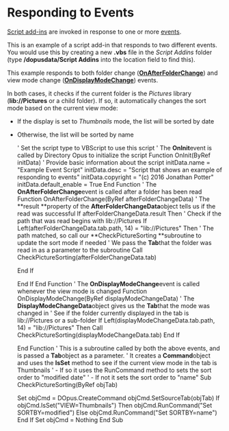 # Responding to Events

[Script add-ins](../script_add-ins/README.md) are invoked in response to one or more [events](/Manual/reference/scripting_reference/scripting_events/README.md).

This is an example of a script add-in that responds to two different events. You would use this by creating a new **.vbs** file in the *Script Addins* folder (type **/dopusdata/Script Addins** into the location field to find this).

This example responds to both folder change (**[OnAfterFolderChange](/Manual/reference/scripting_reference/scripting_events/onafterfolderchange.md)**) and view mode change (**[OnDisplayModeChange](/Manual/reference/scripting_reference/scripting_events/ondisplaymodechange.md)**) events.

In both cases, it checks if the current folder is the *Pictures* library (**lib://Pictures** or a child folder). If so, it automatically changes the sort mode based on the current view mode:

- If the display is set to *Thumbnails* mode, the list will be sorted by date
- Otherwise, the list will be sorted by name

    ' Set the script type to VBScript to use this script
    ' The **OnInit**event is called by Directory Opus to initialize the script
    Function OnInit(ByRef initData) ' Provide basic information about the script
    initData.name = "Example Event Script"
    initData.desc = "Script that shows an example of responding to events"
    initData.copyright = "(c) 2016 Jonathan Potter"
    initData.default_enable = True End Function ' The **OnAfterFolderChange**event is called after a folder has been read
    Function OnAfterFolderChange(ByRef afterFolderChangeData) ' The **result **property of the **AfterFolderChangeData**object tells us if the read was successful
    If afterFolderChangeData.result Then ' Check if the path that was read begins with lib://Pictures
    If Left(afterFolderChangeData.tab.path, 14) = "lib://Pictures" Then
    ' The path matched, so call our **CheckPictureSorting **subroutine to update the sort mode if needed
    ' We pass the **Tab**that the folder was read in as a parameter to the subroutine
    Call CheckPictureSorting(afterFolderChangeData.tab)

    End If

    End If End Function
    ' The **OnDisplayModeChange**event is called whenever the view mode is changed
    Function OnDisplayModeChange(ByRef displayModeChangeData) ' The **DisplayModeChangeData**object gives us the **Tab**that the mode was changed in
    ' See if the folder currently displayed in the tab is lib://Pictures or a sub-folder
    If Left(displayModeChangeData.tab.path, 14) = "lib://Pictures" Then
    Call CheckPictureSorting(displayModeChangeData.tab)
    End If

    End Function
    ' This is a subroutine called by both the above events, and is passed a **Tab**object as a parameter.
    ' It creates a **Command**object and uses the **IsSet** method to see if the current view mode in the tab is Thumbnails
    ' - If so it uses the RunCommand method to sets the sort order to "modified date"
    ' - If not it sets the sort order to "name"
    Sub CheckPictureSorting(ByRef objTab)

    Set objCmd = DOpus.CreateCommand
    objCmd.SetSourceTab(objTab)
    If objCmd.IsSet("VIEW=Thumbnails") Then
    objCmd.RunCommand("Set SORTBY=modified")
    Else
    objCmd.RunCommand("Set SORTBY=name")
    End If
    Set objCmd = Nothing End Sub

  
